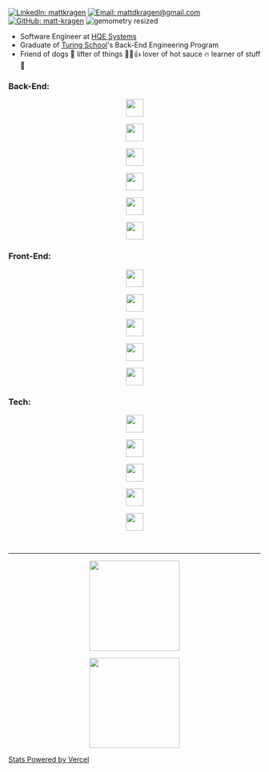 [![LinkedIn: mattkragen][linkedin-badge]][LinkedIn]
[![Email: mattdkragen@gmail.com][gmail-badge]][Gmail]
[![GitHub: matt-kragen][github-follow-badge]][GitHub]
![gemometry resized](https://user-images.githubusercontent.com/56685055/127572202-0044705a-92eb-43c7-8f34-0231ba704c5e.jpeg)

- Software Engineer at [HQE Systems](https://www.hqesystems.com/)
- Graduate of [Turing School](https://turing.io/)'s Back-End Engineering Program
- Friend of dogs 🐾  lifter of things  💪😎👍 lover of hot sauce 🔥 learner of stuff 📖

### Back-End:
<span>
  <p align="center"><img src="https://img.shields.io/badge/Ruby-CC342D?style=for-the-badge&logo=ruby&logoColor=white" height="35" /></p>
  <p align="center"><img src="https://img.shields.io/badge/Ruby_on_Rails-CC0000?style=for-the-badge&logo=ruby-on-rails&logoColor=white" height="35" /></p>
  <p align="center"><img src="https://img.shields.io/badge/Python-14354C?style=for-the-badge&logo=python&logoColor=white" height="35" /></p>
  <p align="center"><img src="https://img.shields.io/badge/Django-092E20?style=for-the-badge&logo=django&logoColor=white" height="35" /></p>
  <p align="center"><img src="https://img.shields.io/badge/PHP-777BB4?style=for-the-badge&logo=php&logoColor=white" height="35" /></p>
  <p align="center"><img src="https://img.shields.io/badge/laravel-%23FF2D20.svg?style=for-the-badge&logo=laravel&logoColor=white" height="35" /></p>
</span>

### Front-End:
<span>
  <p align="center"><img src="https://img.shields.io/badge/html5-%23E34F26.svg?style=for-the-badge&logo=html5&logoColor=white" height="35" /></p>
  <p align="center"><img src="https://img.shields.io/badge/css3-%231572B6.svg?style=for-the-badge&logo=css3&logoColor=white" height="35" /></p>
  <p align="center"><img src="https://img.shields.io/badge/javascript-%23323330.svg?style=for-the-badge&logo=javascript&logoColor=white" height="35" /></p>
  <p align="center"><img src="https://img.shields.io/badge/vuejs-%2335495e.svg?style=for-the-badge&logo=vuedotjs&logoColor=white" height="35" /></p>
  <p align="center"><img src="https://img.shields.io/badge/bootstrap-%23563D7C.svg?style=for-the-badge&logo=bootstrap&logoColor=white" height="35" /></p>
</span>

### Tech:
<span>
  <p align="center"><img src="https://img.shields.io/badge/PostgreSQL-316192?style=for-the-badge&logo=postgresql&logoColor=white" height="35" />
  <p align="center"><img src="https://img.shields.io/badge/Heroku-430098?style=for-the-badge&logo=heroku&logoColor=white" height="35" />
  <p align="center"><img src="https://img.shields.io/badge/Postman-FF6E4F.svg?&style=flat&logo=postman&logoColor=white" height="35" />
  <p align="center"><img src="https://img.shields.io/badge/CircleCI-FFBC4F.svg?&style=flat&logo=circle&logoColor=white" height="35" />
  <p align="center"><img src="https://img.shields.io/badge/mysql-%2300f.svg?style=for-the-badge&logo=mysql&logoColor=white" height="35" />
</span>

<br><hr>

<p align="center"><img height="180em" src="https://github-readme-stats.vercel.app/api?username=matt-kragen&show_icons=true&hide=stars&theme=chartreuse-dark" /></p>
<p align="center"><img height="180em" src="https://github-readme-stats.vercel.app/api/top-langs/?username=matt-kragen&theme=chartreuse-dark&layout=compact" /></p>

[Stats Powered by Vercel](https://vercel.com?utm_source=github_readme_stats_team&utm_campaign=oss)

<!-- LINKS -->
[GitHub]: https://github.com/matt-kragen
[Gmail]: mailto:mattdkragen@gmail.com
[LinkedIn]: https://www.linkedin.com/in/mattkragen/
[Dev]: https://dev.to/matt-kragen/

<!-- BADGES -->
[github-follow-badge]: https://img.shields.io/github/followers/matt-kragen?label=follow&style=social
[gmail-badge]: https://img.shields.io/badge/Gmail-D14836?style=for-the-badge&logo=gmail&logoColor=white
[linkedin-badge]: https://img.shields.io/badge/LinkedIn-0077B5?style=for-the-badge&logo=linkedin&logoColor=white
[dev-badge]: https://img.shields.io/badge/dev.to-0A0A0A?style=for-the-badge&logo=dev.to&logoColor=white

